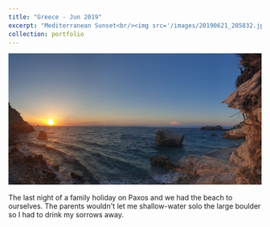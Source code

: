 ```yaml
---
title: "Greece - Jun 2019"
excerpt: "Mediterranean Sunset<br/><img src='/images/20190621_205832.jpg'>"
collection: portfolio
---
```


<img src='/images/20190621_205832.jpg'>

The last night of a family holiday on Paxos and we had the beach to ourselves. The parents wouldn't let me shallow-water solo the large boulder so I had to drink my sorrows away.
